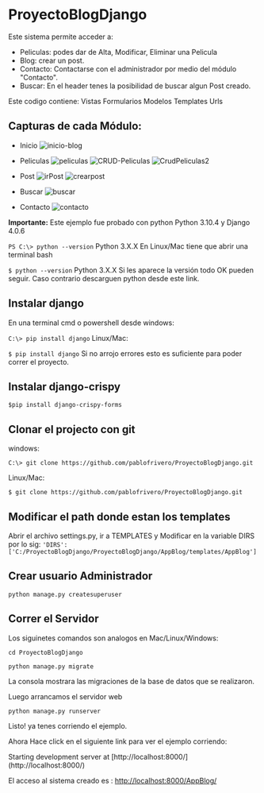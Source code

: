 # ProyectoBlogDjango
Este sistema permite acceder a:

- Peliculas: podes dar de Alta, Modificar, Eliminar una Pelicula
- Blog: crear un post.
- Contacto: Contactarse con el administrador por medio del módulo "Contacto".
- Buscar: En el header tenes la posibilidad de buscar algun Post creado.

Este codigo contiene:
Vistas
Formularios
Modelos
Templates
Urls

## Capturas de cada Módulo:

* Inicio
![inicio-blog](https://user-images.githubusercontent.com/93736464/186167561-9c05eb24-2f61-4cc2-8ea9-1b0f08bb4097.jpg)

* Peliculas
![peliculas](https://user-images.githubusercontent.com/93736464/186168362-6c4b6446-d03f-473b-a78c-6f8996f4f6b0.jpg)
![CRUD-Peliculas](https://user-images.githubusercontent.com/93736464/186168384-39a6ba1d-5a02-4670-bcca-fe1c9783db99.jpg)
![CrudPeliculas2](https://user-images.githubusercontent.com/93736464/186168388-37d918f3-47e4-48b6-99ad-b1f9311850d6.jpg)

* Post
![irPost](https://user-images.githubusercontent.com/93736464/186168537-ea11707b-9460-45e9-b7fa-b63b56982e61.jpg)
![crearpost](https://user-images.githubusercontent.com/93736464/186168550-ff2352fc-dfb1-48f0-9f05-b90a0a2dd82d.jpg)

* Buscar
![buscar](https://user-images.githubusercontent.com/93736464/186168804-53753eac-4e0b-487b-bd42-3e21e2b75210.jpg)

* Contacto
![contacto](https://user-images.githubusercontent.com/93736464/186168918-c0e41d79-2135-4e27-9b6c-4c38901d7e43.jpg)



**Importante:** Este ejemplo fue probado con python Python 3.10.4 y Django 4.0.6


```PS C:\> python --version```
Python 3.X.X 
En Linux/Mac tiene que abrir una terminal bash

```$ python --version```
Python 3.X.X 
Si les aparece la versión todo OK pueden seguir. Caso contrario descarguen python desde este link.

## Instalar django
En una terminal cmd o powershell desde windows:

```C:\> pip install django```
Linux/Mac:

```$ pip install django```
Si no arrojo errores esto es suficiente para poder correr el proyecto.

## Instalar django-crispy
```$pip install django-crispy-forms ```

## Clonar el projecto con git
windows:

```C:\> git clone https://github.com/pablofrivero/ProyectoBlogDjango.git```

Linux/Mac:

```$ git clone https://github.com/pablofrivero/ProyectoBlogDjango.git```

## Modificar el path donde estan los templates
Abrir el archivo settings.py, ir a TEMPLATES y Modificar en la variable DIRS por lo sig:
```'DIRS': ['C:/ProyectoBlogDjango/ProyectoBlogDjango/AppBlog/templates/AppBlog']```

## Crear usuario Administrador
```python manage.py createsuperuser```

## Correr el Servidor
Los siguinetes comandos son analogos en Mac/Linux/Windows:

```cd ProyectoBlogDjango```

```python manage.py migrate```

La consola mostrara las migraciones de la base de datos que se realizaron.

Luego arrancamos el servidor web

```python manage.py runserver```

Listo! ya tenes corriendo el ejemplo.

Ahora Hace click en el siguiente link para ver el ejemplo corriendo:

Starting development server at 
[http://localhost:8000/] (http://localhost:8000/)

El acceso al sistema creado es :
[http://localhost:8000/AppBlog/](http://127.0.0.1:8000/AppBlog/)

